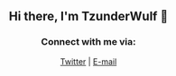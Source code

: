 <h2 align="center">Hi there, I'm TzunderWulf 👋</h2>
<h3 align="center">Connect with me via:</h3>
<p align="center">
  <a href="https://twitter.com/tzunderwulf">Twitter</a> | <a href="mailto:svandenbos@tzunder.nl">E-mail</a>
</p>
<!--
**TzunderWulf/TzunderWulf** is a ✨ _special_ ✨ repository because its `README.md` (this file) appears on your GitHub profile.

Here are some ideas to get you started:

- 🔭 I’m currently working on ...
- 🌱 I’m currently learning ...
- 👯 I’m looking to collaborate on ...
- 🤔 I’m looking for help with ...
- 💬 Ask me about ...
- 📫 How to reach me: ...
- 😄 Pronouns: ...
- ⚡ Fun fact: ...
-->

